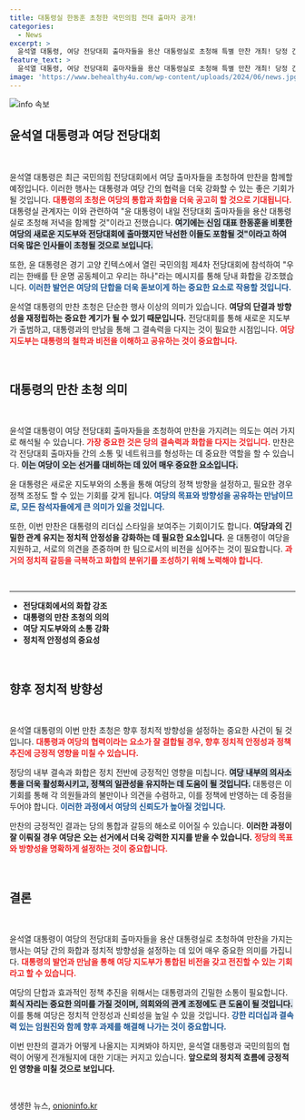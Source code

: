 ```yaml
---
title: 대통령실 한동훈 초청한 국민의힘 전대 출마자 공개!
categories:
  - News
excerpt: >
  윤석열 대통령, 여당 전당대회 출마자들을 용산 대통령실로 초청해 특별 만찬 개최! 당정 간 화합과 결속을 강조하며 신임 지도부와의 긴밀한 협력 의지를 다질 예정이다. 클릭하여 더 알아보세요!
feature_text: >
  윤석열 대통령, 여당 전당대회 출마자들을 용산 대통령실로 초청해 특별 만찬 개최! 당정 간 화합과 결속을 강조하며 신임 지도부와의 긴밀한 협력 의지를 다질 예정이다. 클릭하여 더 알아보세요!
image: 'https://www.behealthy4u.com/wp-content/uploads/2024/06/news.jpg'
---
```


<p><img src="https://www.behealthy4u.com/wp-content/uploads/2024/06/news.jpg" alt="info 속보" /></p>

<h2 data-ke-size="size26">윤석열 대통령과 여당 전당대회</h2>

<p data-ke-size="size16">&nbsp;</p>

<p>윤석열 대통령은 최근 국민의힘 전당대회에서 여당 출마자들을 초청하여 만찬을 함께할 예정입니다. 이러한 행사는 대통령과 여당 간의 협력을 더욱 강화할 수 있는 좋은 기회가 될 것입니다. <b><span style="color: #ee2323;">대통령의 초청은 여당의 통합과 화합을 더욱 공고히 할 것으로 기대됩니다.</span></b> 대통령실 관계자는 이와 관련하여 "윤 대통령이 내일 전당대회 출마자들을 용산 대통령실로 초청해 저녁을 함께할 것"이라고 전했습니다. <b><span style="background-color: #21538527;">여기에는 신임 대표 한동훈을 비롯한 여당의 새로운 지도부와 전당대회에 출마했지만 낙선한 이들도 포함될 것"이라고 하여 더욱 많은 인사들이 초청될 것으로 보입니다.</span></b> </p>

<p>또한, 윤 대통령은 경기 고양 킨텍스에서 열린 국민의힘 제4차 전당대회에 참석하여 "우리는 한배를 탄 운명 공동체이고 우리는 하나"라는 메시지를 통해 당내 화합을 강조했습니다. <b><span style="color: #1a5490;">이러한 발언은 여당의 단합을 더욱 돋보이게 하는 중요한 요소로 작용할 것입니다.</span></b></p>

<p>윤석열 대통령의 만찬 초청은 단순한 행사 이상의 의미가 있습니다. <b>여당의 단결과 방향성을 재정립하는 중요한 계기가 될 수 있기 때문입니다.</b> 전당대회를 통해 새로운 지도부가 출범하고, 대통령과의 만남을 통해 그 결속력을 다지는 것이 필요한 시점입니다. <b><span style="color: #ee2323;">여당 지도부는 대통령의 철학과 비전을 이해하고 공유하는 것이 중요합니다.</span></b></p>

<p data-ke-size="size16">&nbsp;</p>

<h2 data-ke-size="size26">대통령의 만찬 초청 의미</h2>

<p data-ke-size="size16">&nbsp;</p>

<p>윤석열 대통령이 여당 전당대회 출마자들을 초청하여 만찬을 가지려는 의도는 여러 가지로 해석될 수 있습니다. <b><span style="color: #ee2323;">가장 중요한 것은 당의 결속력과 화합을 다지는 것입니다.</span></b> 만찬은 각 전당대회 출마자들 간의 소통 및 네트워크를 형성하는 데 중요한 역할을 할 수 있습니다. <b><span style="background-color: #21538527;">이는 여당이 오는 선거를 대비하는 데 있어 매우 중요한 요소입니다.</span></b> </p>

<p>윤 대통령은 새로운 지도부와의 소통을 통해 여당의 정책 방향을 설정하고, 필요한 경우 정책 조정도 할 수 있는 기회를 갖게 됩니다. <b><span style="color: #1a5490;">여당의 목표와 방향성을 공유하는 만남이므로, 모든 참석자들에게 큰 의미가 있을 것입니다.</span></b></p>

<p>또한, 이번 만찬은 대통령의 리더십 스타일을 보여주는 기회이기도 합니다. <b>여당과의 긴밀한 관계 유지는 정치적 안정성을 강화하는 데 필요한 요소입니다.</b> 윤 대통령이 여당을 지원하고, 서로의 의견을 존중하며 한 팀으로서의 비전을 심어주는 것이 필요합니다. <b><span style="color: #ee2323;">과거의 정치적 갈등을 극복하고 화합의 분위기를 조성하기 위해 노력해야 합니다.</span></b></p>

<p data-ke-size="size16">&nbsp;</p>

<hr>

<ul>
   <li><b>전당대회에서의 화합 강조</b></li>
   <li><b>대통령의 만찬 초청의 의의</b></li>
   <li><b>여당 지도부와의 소통 강화</b></li>
   <li><b>정치적 안정성의 중요성</b></li>
</ul>

<p data-ke-size="size16">&nbsp;</p> 

<h2 data-ke-size="size26">향후 정치적 방향성</h2>

<p data-ke-size="size16">&nbsp;</p>

<p>윤석열 대통령의 이번 만찬 초청은 향후 정치적 방향성을 설정하는 중요한 사건이 될 것입니다. <b><span style="color: #ee2323;">대통령과 여당의 협력이라는 요소가 잘 결합될 경우, 향후 정치적 안정성과 정책 추진에 긍정적 영향을 미칠 수 있습니다.</span></b> </p>

<p>정당의 내부 결속과 화합은 정치 전반에 긍정적인 영향을 미칩니다. <b><span style="background-color: #21538527;">여당 내부의 의사소통을 더욱 활성화시키고, 정책의 일관성을 유지하는 데 도움이 될 것입니다.</span></b> 대통령은 이 기회를 통해 각 의원들과의 불만이나 의견을 수렴하고, 이를 정책에 반영하는 데 중점을 두어야 합니다. <b><span style="color: #1a5490;">이러한 과정에서 여당의 신뢰도가 높아질 것입니다.</span></b></p>

<p>만찬의 긍정적인 결과는 당의 통합과 갈등의 해소로 이어질 수 있습니다. <b>이러한 과정이 잘 이뤄질 경우 여당은 오는 선거에서 더욱 강력한 지지를 받을 수 있습니다.</b> <b><span style="color: #ee2323;">정당의 목표와 방향성을 명확하게 설정하는 것이 중요합니다.</span></b> </p>

<p data-ke-size="size16">&nbsp;</p> 

<h2 data-ke-size="size26">결론</h2>

<p data-ke-size="size16">&nbsp;</p>

<p>윤석열 대통령이 여당의 전당대회 출마자들을 용산 대통령실로 초청하여 만찬을 가지는 행사는 여당 간의 화합과 정치적 방향성을 설정하는 데 있어 매우 중요한 의미를 가집니다. <b><span style="color: #ee2323;">대통령의 발언과 만남을 통해 여당 지도부가 통합된 비전을 갖고 전진할 수 있는 기회라고 할 수 있습니다.</span></b> </p>

<p>여당의 단합과 효과적인 정책 추진을 위해서는 대통령과의 긴밀한 소통이 필요합니다. <b><span style="background-color: #21538527;">회식 자리는 중요한 의미를 가질 것이며, 의회와의 관계 조정에도 큰 도움이 될 것입니다.</span></b> 이를 통해 여당은 정치적 안정성과 신뢰성을 높일 수 있을 것입니다. <b><span style="color: #1a5490;">강한 리더십과 결속력 있는 임원진와 함께 향후 과제를 해결해 나가는 것이 중요합니다.</span></b> </p>

<p>이번 만찬의 결과가 어떻게 나올지는 지켜봐야 하지만, 윤석열 대통령과 국민의힘의 협력이 어떻게 전개될지에 대한 기대는 커지고 있습니다. <b>앞으로의 정치적 흐름에 긍정적인 영향을 미칠 것으로 보입니다.</b></p>

<p data-ke-size="size16">&nbsp;</p>
생생한 뉴스, <a href="https://onioninfo.kr" rel="dofollow">onioninfo.kr</a>


